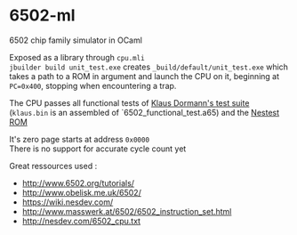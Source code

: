 # 6502-ml
6502 chip family simulator in OCaml

Exposed as a library through `cpu.mli`  
`jbuilder build unit_test.exe` creates `_build/default/unit_test.exe` which takes a path to a ROM in argument and launch the CPU on it, beginning at `PC=0x400`, stopping when encountering a trap.  

The CPU passes all functional tests of [Klaus Dormann's test suite](https://github.com/Klaus2m5/6502_65C02_functional_tests) (`klaus.bin` is an assembled of `6502_functional_test.a65) and the [Nestest ROM](http://www.qmtpro.com/~nes/misc/nestest.txt)  

It's zero page starts at address `0x0000`  
There is no support for accurate cycle count yet

Great ressources used :
- http://www.6502.org/tutorials/
- http://www.obelisk.me.uk/6502/
- https://wiki.nesdev.com/
- http://www.masswerk.at/6502/6502_instruction_set.html
- http://nesdev.com/6502_cpu.txt
